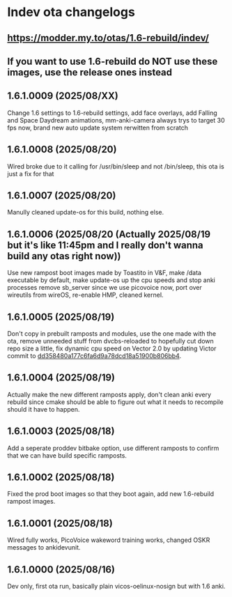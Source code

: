 # Indev ota changelogs
## https://modder.my.to/otas/1.6-rebuild/indev/
## If you want to use 1.6-rebuild do NOT use these images, use the release ones instead

## 1.6.1.0009 (2025/08/XX)
Change 1.6 settings to 1.6-rebuild settings, add face overlays, add Falling and Space Daydream animations, mm-anki-camera always trys to target 30 fps now, brand new auto update system rerwitten from scratch

## 1.6.1.0008 (2025/08/20)
Wired broke due to it calling for /usr/bin/sleep and not /bin/sleep, this ota is just a fix for that

## 1.6.1.0007 (2025/08/20)
Manully cleaned update-os for this build, nothing else.

## 1.6.1.0006 (2025/08/20 (Actually 2025/08/19 but it's like 11:45pm and I really don't wanna build any otas right now))
Use new rampost boot images made by Toastito in V&F, make /data executable by default, make update-os up the cpu speeds and stop anki processes remove sb_server since we use picovoice now, port over wireutils from wireOS, re-enable HMP, cleaned kernel.

## 1.6.1.0005 (2025/08/19)
Don't copy in prebuilt ramposts and modules, use the one made with the ota, remove unneeded stuff from dvcbs-reloaded to hopefully cut down repo size a little, fix dynamic cpu speed on Vector 2.0 by updating Victor commit to [dd358480a177c6fa6d9a78dcd18a51900b806bb4](https://github.com/Switch-modder/victor-1.6-rebuild/commit/dd358480a177c6fa6d9a78dcd18a51900b806bb4).

## 1.6.1.0004 (2025/08/19)
Actually make the new different ramposts apply, don't clean anki every rebuild since cmake should be able to figure out what it needs to recompile should it have to happen.

## 1.6.1.0003 (2025/08/18)
Add a seperate proddev bitbake option, use different ramposts to confirm that we can have build specific ramposts.

## 1.6.1.0002 (2025/08/18)
Fixed the prod boot images so that they boot again, add new 1.6-rebuild rampost images.

## 1.6.1.0001 (2025/08/18)
Wired fully works, PicoVoice wakeword training works, changed OSKR messages to ankidevunit.

## 1.6.1.0000 (2025/08/16)
Dev only, first ota run, basically plain vicos-oelinux-nosign but with 1.6 anki.
